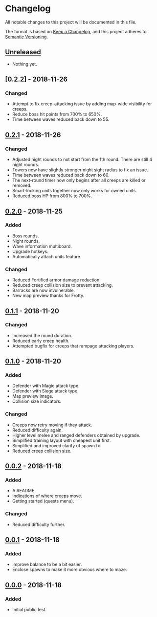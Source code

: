 # Changelog
All notable changes to this project will be documented in this file.

The format is based on [Keep a Changelog](https://keepachangelog.com/en/1.0.0/),
and this project adheres to [Semantic Versioning](https://semver.org/spec/v2.0.0.html).

## [Unreleased]
- Nothing yet.

## [0.2.2] - 2018-11-26
### Changed
- Attempt to fix creep-attacking issue by adding map-wide visibility for creeps.
- Reduce boss hit points from 700% to 650%.
- Time between waves reduced back down to 55.

## [0.2.1] - 2018-11-26
### Changed
- Adjusted night rounds to not start from the 1th round.
  There are still 4 night rounds.
- Towers now have slightly stronger night sight radius to fix an issue.
- Time between waves reduced back down to 60.
- The next-round timer now only begins after all creeps are killed or removed.
- Smart-locking units together now only works for owned units.
- Reduced boss HP from 800% to 700%.

## [0.2.0] - 2018-11-25
### Added
- Boss rounds.
- Night rounds.
- Wave information multiboard.
- Upgrade hotkeys.
- Automatically attach units feature.

### Changed
- Reduced Fortified armor damage reduction.
- Reduced creep collision size to prevent attacking.
- Barracks are now invulnerable.
- New map preview thanks for Frotty.

## [0.1.1] - 2018-11-20
### Changed
- Increased the round duration.
- Reduced early creep health.
- Attempted bugfix for creeps that rampage attacking players.

## [0.1.0] - 2018-11-20
### Added
- Defender with Magic attack type.
- Defender with Siege attack type.
- Map preview image.
- Collision size indicators.

### Changed
- Creeps now retry moving if they attack.
- Reduced difficulty again.
- Higher level melee and ranged defenders obtained by upgrade.
- Simplified training layout with cheapest unit first.
- Simplified and improved clarify of spawn fx.
- Reduced creep collision size.

## [0.0.2] - 2018-11-18
### Added
- A README.
- Indications of where creeps move.
- Getting started (quests menu).

### Changed
- Reduced difficulty further.

## [0.0.1] - 2018-11-18
### Added
- Improve balance to be a bit easier.
- Enclose spawns to make it more obvious where to maze.

## [0.0.0] - 2018-11-18
### Added
- Initial public test.

[Unreleased]: https://github.com/Cokemonkey11/embargo-td/compare/0.2.1...HEAD
[0.2.1]: https://github.com/Cokemonkey11/embargo-td/compare/0.2.0...0.2.1
[0.2.0]: https://github.com/Cokemonkey11/embargo-td/compare/0.1.1...0.2.0
[0.1.1]: https://github.com/Cokemonkey11/embargo-td/compare/0.1.0...0.1.1
[0.1.0]: https://github.com/Cokemonkey11/embargo-td/compare/0.0.2...0.1.0
[0.0.2]: https://github.com/Cokemonkey11/embargo-td/compare/0.0.1...0.0.2
[0.0.1]: https://github.com/Cokemonkey11/embargo-td/compare/0.0.0...0.0.1
[0.0.0]: https://github.com/Cokemonkey11/embargo-td/commit/a2411423350cbdec7013e822a266bee9248939c1
